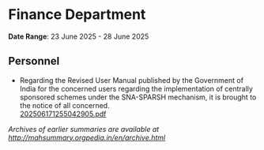 # Finance Department

**Date Range**: 23 June 2025 - 28 June 2025


## Personnel
- Regarding the Revised User Manual published by the Government of India for the concerned users regarding the implementation of centrally sponsored schemes under the SNA-SPARSH mechanism, it is brought to the notice of all concerned.\
  [202506171255042905.pdf](https://gr.maharashtra.gov.in/Site/Upload/Government%20Resolutions/English/202506171255042905...pdf)


*Archives of earlier summaries are available at http://mahsummary.orgpedia.in/en/archive.html*